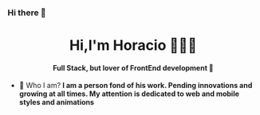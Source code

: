 ### Hi there 👋
<h1 align="center">Hi,I'm Horacio 👨🏽‍💻</h1>
<h4 align="center">Full Stack, but lover of FrontEnd development 🦦</h4>


- 💬 Who I am? **I am a person fond of his work. Pending innovations and growing at all times. My attention is dedicated to web and mobile styles and animations**
<!--
**AngelRRand/AngelRRand** is a ✨ _special_ ✨ repository because its `README.md` (this file) appears on your GitHub profile.

Here are some ideas to get you started:

- 🔭 I’m currently working on ...
- 🌱 I’m currently learning ...
- 👯 I’m looking to collaborate on ...
- 🤔 I’m looking for help with ...
- 💬 Ask me about ...
- 📫 How to reach me: ...
- 😄 Pronouns: ...
- ⚡ Fun fact: ...
-->
